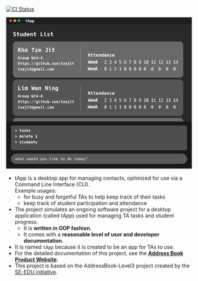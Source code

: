 [![CI Status](https://github.com/se-edu/addressbook-level3/workflows/Java%20CI/badge.svg)](https://github.com/AY2122S1-CS2103-W14-4/tp/actions)

![Ui](docs/images/Ui.png)

* tApp is a desktop app for managing contacts, optimized for use via a Command Line Interface (CLI).<br>
  Example usages:
  * for busy and forgetful TAs to help keep track of their tasks
  * keep track of student participation and attendance
* The project simulates an ongoing software project for a desktop application (called _tApp_) used for managing TA tasks and student progress.
  * It is **written in OOP fashion**.
  * It comes with a **reasonable level of user and developer documentation**.
* It is named `tApp` because it is created to be an app for TAs to use.
* For the detailed documentation of this project, see the **[Address Book Product Website](https://se-education.org/addressbook-level3)**.
* This project is based on the AddressBook-Level3 project created by the [SE-EDU initiative](https://se-education.org).
